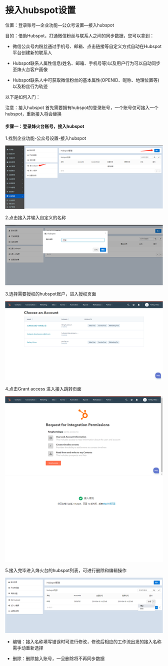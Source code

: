 # 接入hubspot设置

位置：登录账号—企业功能—公众号设置—接入hubspot

目的：借助Hubspot，打通微信粉丝与联系人之间的同步数据，您可以拿到：

* 微信公众号内粉丝通过手机号、邮箱、点击链接等自定义方式自动在Hubspot平台创建新的联系人

* Hubspot联系人属性信息\(姓名、邮箱、手机号等\)以及用户行为可以自动同步至烽火台客户画像

* Hubspot联系人中可获取微信粉丝的基本属性\(OPENID、昵称、地理位置等\)以及粉丝行为轨迹

以下是如何入门：

注意：接入hubspot 首先需要拥有hubspot的登录账号，一个账号仅可接入一个hubspot，重新接入将会替换

#### 步骤一：登录烽火台账号，接入hubspot

1.找到企业功能-公众号设置-接入hubspot

![](/assets/hubspotnewjr.png)

2.点击接入并输入自定义的名称

![](/assets/srmc.png)

3.选择需要授权的hubspot账户，进入授权页面

![](/assets/savelist.png)

4.点击Grant access 进入接入跳转页面

![](/assets/shouquan.png)![](/assets/jieruyanzheng.png)

5.接入完毕进入烽火台的hubspot列表，可进行删除和编辑操作

![](/assets/hubspotjrlb.png)

* 编辑：接入名称填写错误时可进行修改，修改后相应的工作流出发的接入名称需手动重新选择

* 删除：删除接入账号，一旦删除将不再同步数据

#### 




